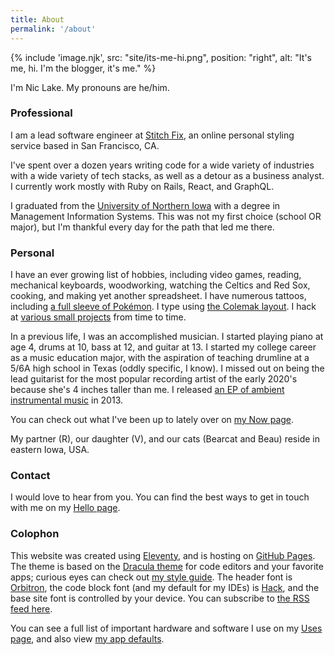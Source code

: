 ```yaml
---
title: About
permalink: '/about'
---
```


{% include 'image.njk',
  src: "site/its-me-hi.png",
  position: "right",
  alt: "It's me, hi. I'm the blogger, it's me."
%}

I'm Nic Lake. My pronouns are he/him.

### Professional

I am a lead software engineer at [Stitch Fix](https://stitchfix.com), an online personal styling service based in San Francisco, CA.

I've spent over a dozen years writing code for a wide variety of industries with a wide variety of tech stacks, as well as a detour as a business analyst. I currently work mostly with Ruby on Rails, React, and GraphQL.

I graduated from the [University of Northern Iowa](https://uni.edu) with a degree in Management Information Systems. This was not my first choice (school OR major), but I'm thankful every day for the path that led me there.

### Personal

I have an ever growing list of hobbies, including video games, reading, mechanical keyboards, woodworking, watching the Celtics and Red Sox, cooking, and making yet another spreadsheet. I have numerous tattoos, including [a full sleeve of Pokémon](/tattoos#4-pokémon-sleeve-right-arm). I type using [the Colemak layout](/colemak). I hack at [various small projects](/projects) from time to time.

In a previous life, I was an accomplished musician. I started playing piano at age 4, drums at 10, bass at 12, and guitar at 13. I started my college career as a music education major, with the aspiration of teaching drumline at a 5/6A high school in Texas (oddly specific, I know). I missed out on being the lead guitarist for the most popular recording artist of the early 2020's because she's 4 inches taller than me. I released [an EP of ambient instrumental music](/sailing) in 2013.

You can check out what I've been up to lately over on [my Now page](/now).

My partner (R), our daughter (V), and our cats (Bearcat and Beau) reside in eastern Iowa, USA.

### Contact

I would love to hear from you. You can find the best ways to get in touch with me on my [Hello page](/hello).

### Colophon

This website was created using [Eleventy](http://11ty.dev/), and is hosting on [GitHub Pages](https://pages.github.com/). The theme is based on the [Dracula theme][drac] for code editors and your favorite apps; curious eyes can check out [my style guide](/styleguide). The header font is [Orbitron](https://fonts.google.com/specimen/Orbitron), the code block font (and my default for my IDEs) is [Hack](https://sourcefoundry.org/hack/), and the base site font is controlled by your device. You can subscribe to [the RSS feed here](/feed.xml).

You can see a full list of important hardware and software I use on my [Uses page](/uses), and also view [my app defaults](/app-defaults).

[drac]: https://draculatheme.com
